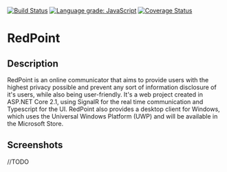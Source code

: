 [![Build Status](https://travis-ci.org/Arkko002/RedPoint.svg?branch=master)](https://travis-ci.org/Arkko002/RedPoint) [![Language grade: JavaScript](https://img.shields.io/lgtm/grade/javascript/g/Arkko002/RedPoint.svg?logo=lgtm&logoWidth=18)](https://lgtm.com/projects/g/Arkko002/RedPoint/context:javascript) [![Coverage Status](https://coveralls.io/repos/github/Arkko002/RedPoint/badge.svg?branch=master)](https://coveralls.io/github/Arkko002/RedPoint?branch=master)


# RedPoint

## Description
RedPoint is an online communicator that aims to provide users with the highest privacy possible and prevent any sort of information disclosure of it's users, while also being user-friendly.
It's a web project created in ASP.NET Core 2.1, using SignalR for the real time communication and Typescript for the UI.
RedPoint also provides a desktop client for Windows, which uses the Universal Windows Platform (UWP) and will be available in the Microsoft Store.


## Screenshots
//TODO 
